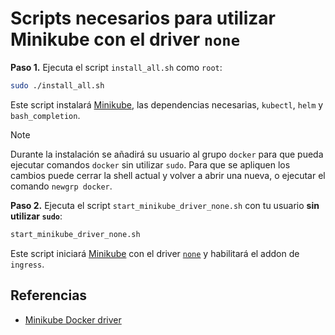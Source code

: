 # Scripts necesarios para utilizar Minikube con el driver `none`

**Paso 1.** Ejecuta el script `install_all.sh` como `root`:

```bash
sudo ./install_all.sh
```

Este script instalará [Minikube][1], las dependencias necesarias, `kubectl`, `helm` y `bash_completion`.

> [!NOTE]
> Durante la instalación se añadirá su usuario al grupo `docker` para que pueda ejecutar comandos `docker` sin utilizar `sudo`. Para que se apliquen los cambios puede cerrar la shell actual y volver a abrir una nueva, o ejecutar el comando `newgrp docker`.

**Paso 2.** Ejecuta el script `start_minikube_driver_none.sh` con tu usuario **sin utilizar `sudo`**:

```bash
start_minikube_driver_none.sh
```

Este script iniciará [Minikube][1] con el driver [`none`][3] y habilitará el addon de `ingress`.

## Referencias

- [Minikube Docker driver][3]

[1]: https://minikube.sigs.k8s.io/docs/
[3]: https://minikube.sigs.k8s.io/docs/drivers/none/